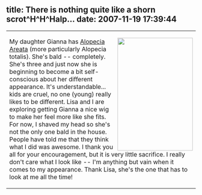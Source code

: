 title: There is nothing quite like a shorn scrot^H^H^Halp...
date: 2007-11-19 17:39:44
---

<table width="100%"><tr><td><p><img height=300 width=200 src="http://lethargy.org/theo/photos/Shoots/2007/11/IMG_7500.jpg" style="float: right; margin-left:10px">
My daughter Gianna has <a href="http://en.wikipedia.org/wiki/Alopecia_areata">Alopecia Areata</a> (more particularly Alopecia totalis).  She's bald -- completely.  She's three and just now she is beginning to become a bit self-conscious about her different appearance.  It's understandable... kids are cruel, no one (young) really likes to be different.  Lisa and I are exploring getting Gianna a nice wig to make her feel more like she fits.  For now, I shaved my head so she's not the only one bald in the house.  People have told me that they think what I did was awesome.  I thank you all for your encouragement, but it is very little sacrifice.  I really don't care what I look like -- I'm anything but vain when it comes to my appearance.  Thank Lisa, she's the one that has to look at me all the time!
</p></td></tr></table>


